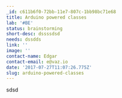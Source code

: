```yaml
---
_id: c611b6f0-72bb-11e7-807c-1bb98bc71e68
title: Arduino powered classes
lab: '#BE'
status: brainstorming
short-desc: dssssdsd
needs: dssdds
link: ''
image: ''
contact-name: Edgar
contact-email: e@vaz.io
date: '2017-07-27T11:07:26.775Z'
slug: arduino-powered-classes
---
```

sdsd

